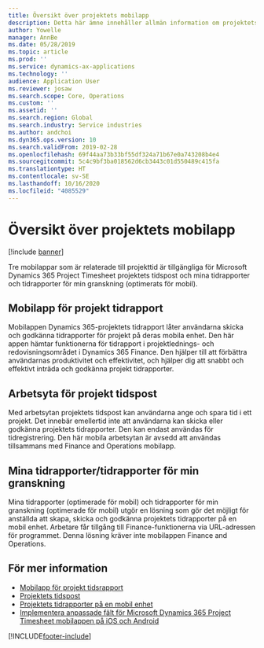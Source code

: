 ```yaml
---
title: Översikt över projektets mobilapp
description: Detta här ämne innehåller allmän information om projektets tidsrelaterade appar för Microsoft Dynamics 365 Project Timesheet, projekttid och mina tidrapporter/tidrapporter som är tillgängliga på en mobil enhet.
author: Yowelle
manager: AnnBe
ms.date: 05/28/2019
ms.topic: article
ms.prod: ''
ms.service: dynamics-ax-applications
ms.technology: ''
audience: Application User
ms.reviewer: josaw
ms.search.scope: Core, Operations
ms.custom: ''
ms.assetid: ''
ms.search.region: Global
ms.search.industry: Service industries
ms.author: andchoi
ms.dyn365.ops.version: 10
ms.search.validFrom: 2019-02-28
ms.openlocfilehash: 69f44aa73b33bf55df324a71b67e0a743208b4e4
ms.sourcegitcommit: 5c4c9bf3ba018562d6cb3443c01d550489c415fa
ms.translationtype: HT
ms.contentlocale: sv-SE
ms.lasthandoff: 10/16/2020
ms.locfileid: "4085529"
---
```

# <a name="project-mobile-applications-overview"></a>Översikt över projektets mobilapp

[!include [banner](../includes/banner.md)]

Tre mobilappar som är relaterade till projekttid är tillgängliga för Microsoft Dynamics 365 Project Timesheet projektets tidspost och mina tidrapporter och tidrapporter för min granskning (optimerats för mobil).

## <a name="project-timesheet-mobile-app"></a>Mobilapp för projekt tidrapport

Mobilappen Dynamics 365-projektets tidrapport låter användarna skicka och godkänna tidrapporter för projekt på deras mobila enhet. Den här appen hämtar funktionerna för tidrapport i projektlednings- och redovisningsområdet i Dynamics 365 Finance. Den hjälper till att förbättra användarnas produktivitet och effektivitet, och hjälper dig att snabbt och effektivt inträda och godkänna projekt tidrapporter.

## <a name="project-time-entry-workspace"></a>Arbetsyta för projekt tidspost

Med arbetsytan projektets tidspost kan användarna ange och spara tid i ett projekt. Det innebär emellertid inte att användarna kan skicka eller godkänna projektets tidrapporter. Den kan endast användas för tidregistrering. Den här mobila arbetsytan är avsedd att användas tillsammans med Finance and Operations mobilapp.

## <a name="my-timesheetstimesheets-for-my-review"></a>Mina tidrapporter/tidrapporter för min granskning

Mina tidrapporter (optimerade för mobil) och tidrapporter för min granskning (optimerade för mobil) utgör en lösning som gör det möjligt för anställda att skapa, skicka och godkänna projektets tidrapporter på en mobil enhet. Arbetare får tillgång till Finance-funktionerna via URL-adressen för programmet. Denna lösning kräver inte mobilappen Finance and Operations.

## <a name="for-more-information"></a>För mer information

- [Mobilapp för projekt tidsrapport](project-timesheet.md)
- [Projektets tidspost]( project-time-entry-mobile-workspace.md)
- [Projektets tidrapporter på en mobil enhet](Mobile-timesheets.md)
- [Implementera anpassade fält för Microsoft Dynamics 365 Project Timesheet mobilappen på iOS och Android](custom-fields-mobile.md)


[!INCLUDE[footer-include](../includes/footer-banner.md)]